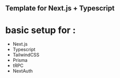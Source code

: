 ## Template for Next.js + Typescript

# basic setup for :

- Next.js
- Typescript
- TailwindCSS
- Prisma
- tRPC
- NextAuth
